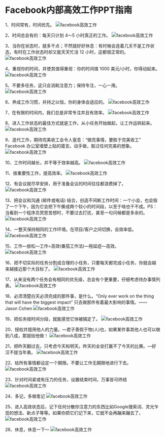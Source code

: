 # Facebook内部高效工作PPT指南

1、时间常有，时间优先。
![facebook高效工作](images/facebook-001.png)

2、时间总会有的：每天只计划 4～5 小时真正的工作。
![facebook高效工作](images/facebook-002.png)

3、当你在状态时，就多干点；不然就好好休息：有时候会连着几天不是工作状态，有时在工作状态时却又能天天忙活 12 小时，这都很正常的。
![facebook高效工作](images/facebook-003.png)

4、重视你的时间，并使其值得重视：你的时间值 1000 美元/小时，你得动起来。
![facebook高效工作](images/facebook-004.png)

5、不要多任务，这只会消耗注意力；保持专注，一心一用。
![facebook高效工作](images/facebook-005.png)

6、养成工作习惯，并持之以恒，你的身体会适应的。
![facebook高效工作](images/facebook-006.png)

7、在有限的时间内，我们总是非常专注并且有效率。
![facebook高效工作](images/facebook-007.png)

8、进入工作状态的最佳方式就是工作，从小任务开始做起，让工作运转起来。
![facebook高效工作](images/facebook-008.png)

9、迭代工作，期待完美收工会令人窒息：“做完事情，要胜于完美收工” Facebook 办公室墙壁上贴的箴言。动手做，胜过任何完美的想象。
![facebook高效工作](images/facebook-009.png)

10、工作时间越长，并不等于效率越高。
![facebook高效工作](images/facebook-010.png)

11、按重要性工作，提高效率。
![facebook高效工作](images/facebook-011.png)

12、有会议就尽早安排，用于准备会议的时间往往都浪费掉了。
![facebook高效工作](images/facebook-012.png)

13、把会议和沟通 (邮件或电话) 结合，创造不间断工作时间：一个小会，也会毁了一个下午，因为它会把下午撕成两个较小的时间段，以至于啥也干不成。PS：当看到一个程序员冥思苦想时，不要过去打扰，甚至一句问候都是多余的。
![facebook高效工作](images/facebook-013.png)

14、一整天保持相同的工作环境。在项目/客户之间切换，会效率低。
![facebook高效工作](images/facebook-014.png)

15、工作—放松—工作=高效(番茄工作法)—拖延症—高效。
![facebook高效工作](images/facebook-015.png)

16、把不切实际的任务分割成合理的小任务，只要每天都完成小任务，你就会越来越接近那个大目标了。
![facebook高效工作](images/facebook-016.png)

17、从来没有两个任务会有相同的优先级，总会有个更重要，仔细考虑待办事情列表。
![facebook高效工作](images/facebook-017.png)

18、必须清楚白天必须完成的那件事，是什么。“Only ever work on the thing that will have the biggest impact” 只去做那件有着最大影响的事情。—— Jason Cohen
![facebook高效工作](images/facebook-018.png)

19、把任务按时间分段，就能感觉它快被搞定了。
![facebook高效工作](images/facebook-019.png)

20、授权并擅用他人的力量。—君子善假于物(人)也，如果某件事其他人也可以做到八成，那就给他做！
![facebook高效工作](images/facebook-020.png)

21、把昨天翻过去，只考虑今天和明天。昨天的全垒打赢不了今天的比赛。—好汉不提当年勇。
![facebook高效工作](images/facebook-021.png)

22、给所有事情都设定一个期限。不要让工作无期限地进行下去。
![facebook高效工作](images/facebook-022.png)

23、针对时间紧或有压力的任务，设置结束时间，万事皆可终结
![facebook高效工作](images/facebook-023.png)

24、多记，多做笔记
![facebook高效工作](images/facebook-024.png)

25、进入高效状态后，记下任何分散你注意力的东西比如Google搜索词、灵光乍现的想法、新点子等等。如果你把它们记下来，它就不会再蹦来蹦去了。
![facebook高效工作](images/facebook-025.png)

26、休息，休息一下～
![facebook高效工作](images/facebook-026.png)
